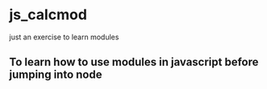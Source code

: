 # js_calcmod
just an exercise to learn modules
## To learn how to use modules in javascript before jumping into node
